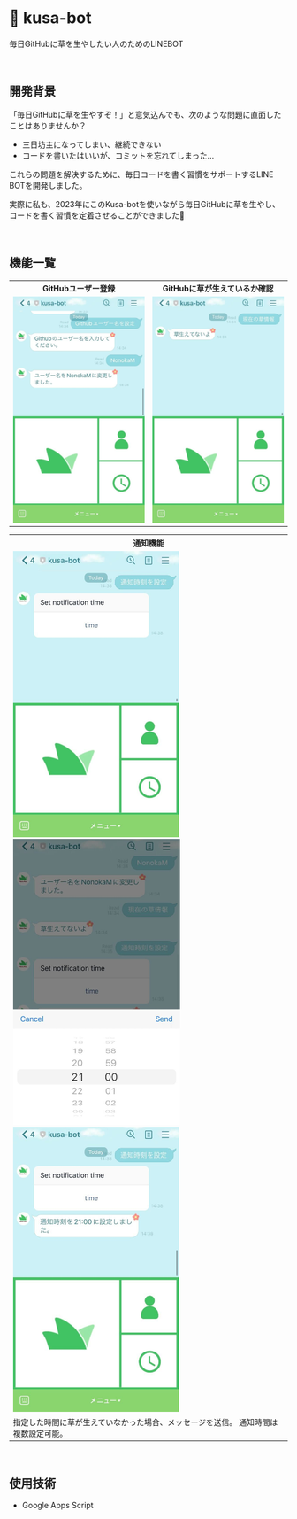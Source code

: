 # 🌱 kusa-bot
毎日GitHubに草を生やしたい人のためのLINEBOT

<br />

## 開発背景
「毎日GitHubに草を生やすぞ！」と意気込んでも、次のような問題に直面したことはありませんか？

- 三日坊主になってしまい、継続できない
- コードを書いたはいいが、コミットを忘れてしまった…

これらの問題を解決するために、毎日コードを書く習慣をサポートするLINE BOTを開発しました。

実際に私も、2023年にこのKusa-botを使いながら毎日GitHubに草を生やし、  
コードを書く習慣を定着させることができました🌱

<br />

## 機能一覧

<table>
  <tr>
    <th>GitHubユーザー登録</th>
    <th>GitHubに草が生えているか確認</th>
  </tr>
  <tr>
    <td><img src="/images/user-register.jpg" style="width: 300px;"></td>
    <td><img src="/images/check-contributions.jpg" style="width: 300px;"></td>
  </tr>
</table>

<table>
  <tr>
    <th>通知機能</th>
  <tr />
  <tr>
    <td>
      <img src="/images/notification-1.jpg" style="width: 300px;">
      <img src="/images/notification-2.jpg" style="width: 302px;">
      <img src="/images/notification-3.jpg" style="width: 300px;">
    </td>
  </tr>
  <tr>
    <td>
      指定した時間に草が生えていなかった場合、メッセージを送信。
      通知時間は複数設定可能。
    </td>
  </tr>
</table>

<br />

## 使用技術

- Google Apps Script
